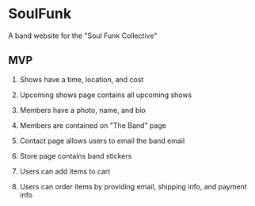 # SoulFunk

A band website for the "Soul Funk Collective"

## MVP

1. Shows have a time, location, and cost

2. Upcoming shows page contains all upcoming shows

3. Members have a photo, name, and bio

4. Members are contained on "The Band" page

5. Contact page allows users to email the band email

6. Store page contains band stickers

7. Users can add items to cart

8. Users can order items by providing email, shipping info, and payment info
